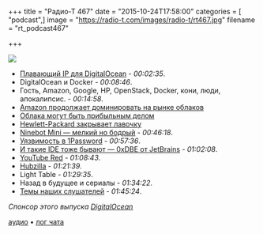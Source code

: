 +++
title = "Радио-Т 467"
date = "2015-10-24T17:58:00"
categories = [ "podcast",]
image = "https://radio-t.com/images/radio-t/rt467.jpg"
filename = "rt_podcast467"

+++

![](https://radio-t.com/images/radio-t/rt467.jpg)

- [Плавающий IP для DigitalOcean](https://www.digitalocean.com/company/blog/floating-ips-start-architecting-your-applications-for-high-availability/) - *00:02:35*.
- DigitalOcean и Docker - *00:08:46*.
- Гость, Amazon, Google, HP, OpenStack, Docker, кони, люди, апокалипсис. - *00:14:58*.
- [Amazon продолжает доминировать на рынке облаков](http://uk.businessinsider.com/aws-is-crushing-its-competition-2015-10)  
- [Облака могут быть прибыльным делом](http://www.theverge.com/2015/10/22/9598034/amazon-q3-third-quarter-2015-earnings)
- [Hewlett-Packard закрывает лавочку](http://fortune.com/2015/10/21/hp-public-cloud/)
- [Ninebot Mini — мелкий но бодрый](http://technewsblog.com/2015/10/20/xioami-launches-nineboat-mini-self-balancing-scooter/) - *00:46:18*.
- [Уязвимость в 1Password](http://myers.io/2015/10/22/1password-leaks-your-data/) - *00:57:36*.
- [И такие IDE тоже бывают — 0xDBE от JetBrains](http://blog.jetbrains.com/dbe/2015/10/21/0xdbe-preview/) - *01:02:08*.
- [YouTube Red](http://social.techcrunch.com/2015/10/21/youtube-red/) - *01:08:43*.
- [Hubzilla](http://hubzilla.org/sandbox/index.html) - *01:21:39*.
- Light Table - *01:29:35*.
- Назад в будущее и сериалы - *01:34:22*.
- [Темы наших слушателей](https://radio-t.com/p/2015/10/20/prep-467/) - *01:45:24*.

_Спонсор этого выпуска [DigitalOcean](https://do.co/radiot)_

[аудио](https://cdn.radio-t.com/rt_podcast467.mp3) • [лог чата](http://chat.radio-t.com/logs/radio-t-467.html)
<audio src="https://cdn.radio-t.com/rt_podcast467.mp3" preload="none"></audio>
